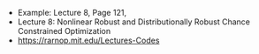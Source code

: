 - Example: Lecture 8, Page 121,
- Lecture 8: Nonlinear Robust and Distributionally Robust Chance Constrained Optimization
- https://rarnop.mit.edu/Lectures-Codes
